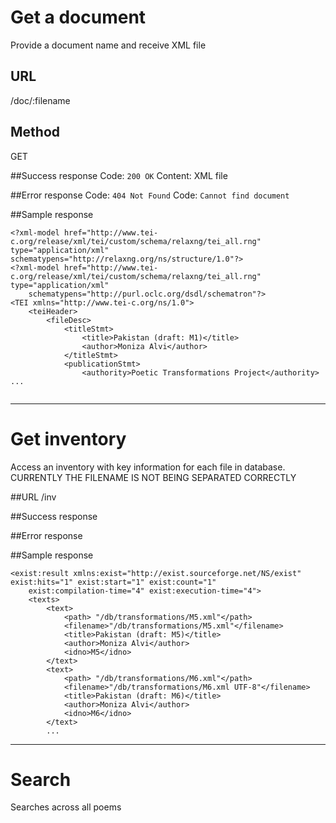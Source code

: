 # Get a document
Provide a document name and receive XML file

## URL
/doc/:filename

## Method
GET

##Success response
Code: `200 OK`
Content: XML file

##Error response
Code: `404 Not Found`
Code: `Cannot find document`

##Sample response

```
<?xml-model href="http://www.tei-c.org/release/xml/tei/custom/schema/relaxng/tei_all.rng" type="application/xml" schematypens="http://relaxng.org/ns/structure/1.0"?>
<?xml-model href="http://www.tei-c.org/release/xml/tei/custom/schema/relaxng/tei_all.rng" type="application/xml"
	schematypens="http://purl.oclc.org/dsdl/schematron"?>
<TEI xmlns="http://www.tei-c.org/ns/1.0">
	<teiHeader>
		<fileDesc>
			<titleStmt>
				<title>Pakistan (draft: M1)</title>
				<author>Moniza Alvi</author>
			</titleStmt>
			<publicationStmt>
				<authority>Poetic Transformations Project</authority> ... 
				
```
 
---

# Get inventory
Access an inventory with key information for each file in database. CURRENTLY THE FILENAME IS NOT BEING SEPARATED CORRECTLY

##URL
/inv

##Success response

##Error response

##Sample response
```
<exist:result xmlns:exist="http://exist.sourceforge.net/NS/exist" exist:hits="1" exist:start="1" exist:count="1"
	exist:compilation-time="4" exist:execution-time="4">
	<texts>
		<text>
			<path> "/db/transformations/M5.xml"</path>
			<filename>"/db/transformations/M5.xml"</filename>
			<title>Pakistan (draft: M5)</title>
			<author>Moniza Alvi</author>
			<idno>M5</idno>
		</text>
		<text>
			<path> "/db/transformations/M6.xml"</path>
			<filename>"/db/transformations/M6.xml UTF-8"</filename>
			<title>Pakistan (draft: M6)</title>
			<author>Moniza Alvi</author>
			<idno>M6</idno>
		</text>
		...

```

---
# Search
Searches across all poems 
